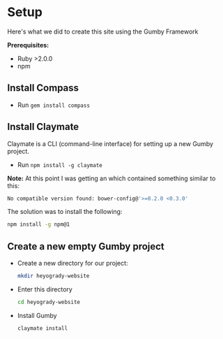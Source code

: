 Setup
=====

Here's what we did to create this site using the Gumby Framework

**Prerequisites:**
* Ruby >2.0.0
* npm

Install Compass
---------------

* Run `gem install compass`

Install Claymate
----------------

Claymate is a CLI (command-line interface) for setting up a new Gumby project.

* Run `npm install -g claymate`

**Note:**
At this point I was getting an which contained something similar to this:

```sh
No compatible version found: bower-config@'>=0.2.0 <0.3.0'
```

The solution was to install the following:

```sh
npm install -g npm@1
```

Create a new empty Gumby project
--------------------------------

* Create a new directory for our project:
  
  ```sh
  mkdir heyogrady-website
  ```

* Enter this directory

  ```sh
  cd heyogrady-website
  ```

* Install Gumby

  ```sh
  claymate install
  ```


